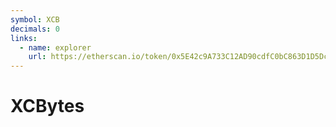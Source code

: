 ```yaml
---
symbol: XCB
decimals: 0
links:
  - name: explorer
    url: https://etherscan.io/token/0x5E42c9A733C12AD90cdfC0bC863D1D5Dca1FFBa2
---
```


# XCBytes
